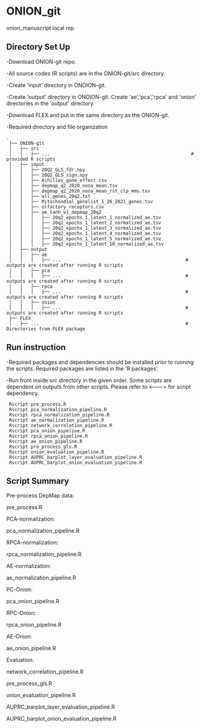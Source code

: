 # ONION_git
 onion_manuscript local rep
 
 ## Directory Set Up
 -Download ONION-git repo.
 
 -All source codes (R scripts) are in the ONION-git/src directory.
 
 -Create 'input' directory in ONOION-git.
 
 -Create 'output' directory in ONOION-git. Create 'ae','pca','rpca' and 'onion' directories in the 'output' directory.
 
 -Download FLEX and put in the same directory as the ONION-git.
 
 -Required directory and file organization
 
    .
     ├── ONION-git
     │   ├── src                     
     │   │   ├── ...                                                    # provided R scripts
     │   ├── input
     │   │   ├── 20Q2_GLS_fdr.npy                                       
     │   │   ├── 20Q2_GLS_sign.npy
     │   │   ├── Achilles_gene_effect.csv
     │   │   ├── depmap_q2_2020_nona_mean.tsv
     │   │   ├── depmap_q2_2020_nona_mean_rst_clp_mms.tsv
     │   │   ├── all_genes_20q2.txt
     │   │   ├── Mitochondial_genelist_1_26_2021_genes.tsv
     │   │   ├── olfactory_receptors.csv
     │   │   ├── ae_tanh_e1_depmap_20q2
     │   │   │   ├── 20q2_epochs_1_latent_1_normalized_ae.tsv
     │   │   │   ├── 20q2_epochs_1_latent_2_normalized_ae.tsv
     │   │   │   ├── 20q2_epochs_1_latent_3_normalized_ae.tsv
     │   │   │   ├── 20q2_epochs_1_latent_4_normalized_ae.tsv
     │   │   │   ├── 20q2_epochs_1_latent_5_normalized_ae.tsv
     │   │   │   ├── 20q2_epochs_1_latent_10_normalized_ae.tsv
     │   ├── output
     │   │   ├── ae
     │   │   │   ├── ...                                              # outputs are created after running R scripts
     │   │   ├── pca
     │   │   │   ├── ...                                              # outputs are created after running R scripts
     │   │   ├── rpca
     │   │   │   ├── ...                                              # outputs are created after running R scripts
     │   │   ├── onion
     │   │   │   ├── ...                                              # outputs are created after running R scripts
     ├── FLEX
     │   ├── ...                                                      # Directories from FLEX package
 
## Run instruction
-Required packages and dependencies should be installed prior to running the scripts. Required packages are listed in the 'R packages'.

-Run from inside src directory in the given order. Some scripts are dependent on outputs from other scripts. Please refer to <---> for script dependency.

     Rscript pre_process.R
     Rscript pca_normalization_pipeline.R
     Rscript rpca_normalization_pipeline.R
     Rscript ae_normalization_pipeline.R
     Rscript network_correlation_pipeline.R
     Rscript pca_onion_pipeline.R
     Rscript rpca_onion_pipeline.R
     Rscript ae_onion_pipeline.R
     Rscript pre_process_gls.R
     Rscript onion_evaluation_pipeline.R
     Rscript AUPRC_barplot_layer_evaluation_pipeline.R
     Rscript AUPRC_barplot_onion_evaluation_pipeline.R
 

## Script Summary
Pre-process DepMap data:

pre_process.R

PCA-normalization:

pca_normalization_pipeline.R

RPCA-normalization:

rpca_normalization_pipeline.R

AE-normalization:

ae_normalization_pipeline.R

PC-Onion:

pca_onion_pipeline.R

RPC-Onion:

rpca_onion_pipeline.R

AE-Onion:

ae_onion_pipeline.R

Evaluation:

network_correlation_pipeline.R

pre_process_gls.R

onion_evaluation_pipeline.R

AUPRC_barplot_layer_evaluation_pipeline.R

AUPRC_barplot_onion_evaluation_pipeline.R
